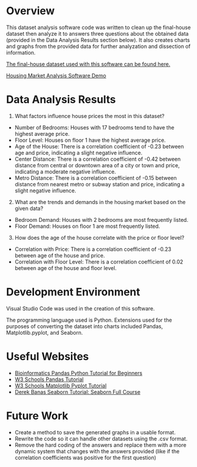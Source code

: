 # Overview

This dataset analysis software code was written to clean up the final-house dataset then analyze it to answers three questions about the obtained data (provided in the Data Analysis Results section below). It also creates charts and graphs from the provided data for further analyzation and dissection of information.

[The final-house dataset used with this software can be found here.](https://www.kaggle.com/datasets/rukenmissonnier/final-house/data)

[Housing Market Analysis Software Demo](https://youtu.be/uaCejCBi8Y4)

# Data Analysis Results

1. What factors influence house prices the most in this dataset?
- Number of Bedrooms: Houses with 17 bedrooms tend to have the highest average price.
- Floor Level: Houses on floor 1 have the highest average price.
- Age of the House: There is a correlation coefficient of -0.23 between age and price, indicating a slight negative influence.
- Center Distance: There is a correlation coefficient of -0.42 between distance from central or downtown area of a city or town and price, indicating a moderate negative influence.
- Metro Distance: There is a correlation coefficient of -0.15 between distance from nearest metro or subway station and price, indicating a slight negative influence.

2. What are the trends and demands in the housing market based on the given data?
- Bedroom Demand: Houses with 2 bedrooms are most frequently listed.
- Floor Demand: Houses on floor 1 are most frequently listed.

3. How does the age of the house correlate with the price or floor level?
- Correlation with Price: There is a correlation coefficient of -0.23 between age of the house and price.
- Correlation with Floor Level: There is a correlation coefficient of 0.02 between age of the house and floor level.

# Development Environment

Visual Studio Code was used in the creation of this software.

The programming language used is Python. Extensions used for the purposes of converting the dataset into charts included Pandas, Matplotlib.pyplot, and Seaborn.

# Useful Websites

* [Bioinformatics Pandas Python Tutorial for Beginners](https://www.youtube.com/watch?v=eAjZAnsg9ek)
* [W3 Schools Pandas Tutorial](https://www.w3schools.com/python/pandas/default.asp)
* [W3 Schools Matplotlib Pyplot Tutorial](https://www.w3schools.com/python/matplotlib_pyplot.asp)
* [Derek Banas Seaborn Tutorial: Seaborn Full Course](https://www.youtube.com/watch?v=6GUZXDef2U0)

# Future Work

* Create a method to save the generated graphs in a usable format.
* Rewrite the code so it can handle other datasets using the .csv format.
* Remove the hard coding of the answers and replace them with a more dynamic system that changes with the answers provided (like if the correlation coefficients was positive for the first question)
